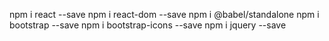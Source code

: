 npm i react --save
npm i react-dom --save
npm i @babel/standalone
npm i bootstrap --save 
npm i bootstrap-icons --save 
npm i jquery --save
